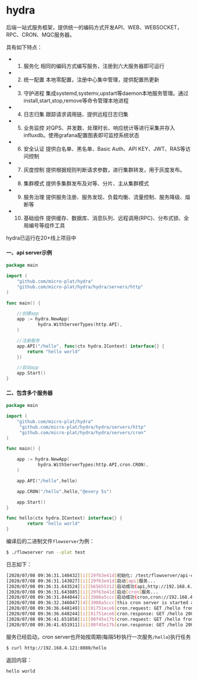 hydra
======================

后端一站式服务框架，提供统一的编码方式开发API、WEB、WEBSOCKET，RPC、CRON、MQC服务器。

具有如下特点：

- 1. 服务化
相同的编码方式编写服务，注册到六大服务器即可运行

- 2. 统一配置
本地零配置，注册中心集中管理，提供配置热更新

- 3. 守护进程
集成systemd,systemv,upstart等daemon本地服务管理。通过install,start,stop,remove等命令管理本地进程


- 4. 日志归集
跟踪请求调用链、提供远程日志归集

- 5. 业务监控
对QPS、并发数、处理时长、响应统计等进行采集并存入influxdb。使用grafana配置图表即可监控系统状态

- 6. 安全认证
提供白名单、黑名单、Basic Auth、API KEY、JWT、RAS等访问控制


- 7. 灰度控制
提供根据规则判断请求参数，进行集群转发，用于灰度发布。

- 8. 集群模式
提供多集群发布及对等、分片、主从集群模式

- 9.  服务治理
提供服务注册、服务发现、负载均衡、流量控制、服务降级、熔断等

- 10. 基础组件
提供缓存、数据库、消息队列、远程调用(RPC)、分布式锁、全局编号等组件工具

 hydra已运行在20+线上项目中


#### 一、api server示例


```go
package main

import (
    "github.com/micro-plat/hydra"
    "github.com/micro-plat/hydra/hydra/servers/http"
)

func main() {

    //创建app
	app := hydra.NewApp(
            hydra.WithServerTypes(http.API),
    )

    //注册服务
    app.API("/hello", func(ctx hydra.IContext) interface{} {
        return "hello world"
    })

    //启动app
    app.Start()
}
```

#### 二、包含多个服务器

```go
package main

import (
    "github.com/micro-plat/hydra"   
     "github.com/micro-plat/hydra/hydra/servers/http"
     "github.com/micro-plat/hydra/hydra/servers/cron"
)

func main() {

	app := hydra.NewApp(
            hydra.WithServerTypes(http.API,cron.CRON),
    )

    app.API("/hello",hello)

    app.CRON("/hello",hello,"@every 5s") 

    app.Start()
}

func hello(ctx hydra.IContext) interface{} {
        return "hello world"
}
```


编译后的二进制文件`flowserver`为例：

```sh
$ ./flowserver run --plat test
```

日志如下：
```sh
[2020/07/08 09:36:31.140432][i][29f63e41d]初始化: /test/flowserver/api-cron/1.0.0/conf
[2020/07/08 09:36:31.143027][i][29f63e41d]启动[api]服务...
[2020/07/08 09:36:31.643524][i][b65655312]启动成功(api,http://192.168.4.121:8080,1)
[2020/07/08 09:36:31.643885][i][29f63e41d]启动[cron]服务...
[2020/07/08 09:36:31.844844][i][3908a5ccc]启动成功(cron,cron://192.168.4.121,1)
[2020/07/08 09:36:32.346047][d][3908a5ccc]this cron server is started as master
[2020/07/08 09:36:36.648149][i][01751ece6]cron.request: GET /hello from 192.168.4.121
[2020/07/08 09:36:36.648244][i][01751ece6]cron.response: GET /hello 200  193.356µs
[2020/07/08 09:36:41.651858][i][00f45e17b]cron.request: GET /hello from 192.168.4.121
[2020/07/08 09:36:41.651911][i][00f45e17b]cron.response: GET /hello 200  159.694µs
```

服务已经启动，cron server也开始按周期(每隔5秒执行一次服务`/hello`)执行任务


```sh
$ curl http://192.168.4.121:8080/hello
```
返回内容：
```sh
hello world
```
